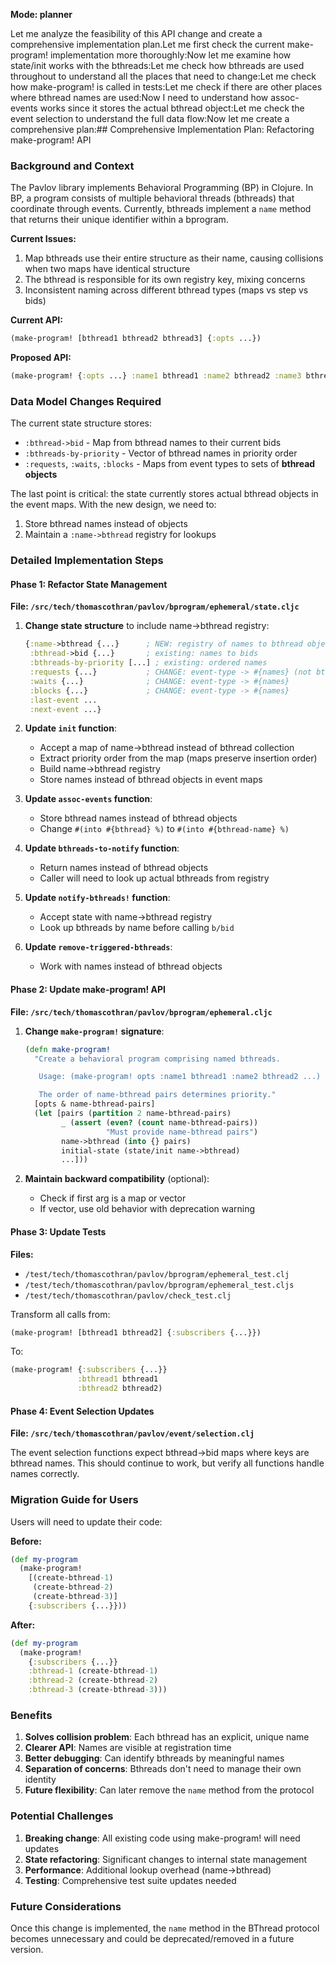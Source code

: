 **Mode: planner**

Let me analyze the feasibility of this API change and create a comprehensive implementation plan.Let me first check the current make-program! implementation more thoroughly:Now let me examine how state/init works with the bthreads:Let me check how bthreads are used throughout to understand all the places that need to change:Let me check how make-program! is called in tests:Let me check if there are other places where bthread names are used:Now I need to understand how assoc-events works since it stores the actual bthread object:Let me check the event selection to understand the full data flow:Now let me create a comprehensive plan:## Comprehensive Implementation Plan: Refactoring make-program! API

### Background and Context

The Pavlov library implements Behavioral Programming (BP) in Clojure. In BP, a program consists of multiple behavioral threads (bthreads) that coordinate through events. Currently, bthreads implement a `name` method that returns their unique identifier within a bprogram.

**Current Issues:**
1. Map bthreads use their entire structure as their name, causing collisions when two maps have identical structure
2. The bthread is responsible for its own registry key, mixing concerns
3. Inconsistent naming across different bthread types (maps vs step vs bids)

**Current API:**
```clojure
(make-program! [bthread1 bthread2 bthread3] {:opts ...})
```

**Proposed API:**
```clojure
(make-program! {:opts ...} :name1 bthread1 :name2 bthread2 :name3 bthread3)
```

### Data Model Changes Required

The current state structure stores:
- `:bthread->bid` - Map from bthread names to their current bids
- `:bthreads-by-priority` - Vector of bthread names in priority order
- `:requests`, `:waits`, `:blocks` - Maps from event types to sets of **bthread objects**

The last point is critical: the state currently stores actual bthread objects in the event maps. With the new design, we need to:
1. Store bthread names instead of objects
2. Maintain a `:name->bthread` registry for lookups

### Detailed Implementation Steps

#### Phase 1: Refactor State Management

**File: `/src/tech/thomascothran/pavlov/bprogram/ephemeral/state.cljc`**

1. **Change state structure** to include name->bthread registry:
   ```clojure
   {:name->bthread {...}      ; NEW: registry of names to bthread objects
    :bthread->bid {...}       ; existing: names to bids
    :bthreads-by-priority [...] ; existing: ordered names
    :requests {...}           ; CHANGE: event-type -> #{names} (not bthreads)
    :waits {...}              ; CHANGE: event-type -> #{names}
    :blocks {...}             ; CHANGE: event-type -> #{names}
    :last-event ...
    :next-event ...}
   ```

2. **Update `init` function**:
   - Accept a map of name->bthread instead of bthread collection
   - Extract priority order from the map (maps preserve insertion order)
   - Build name->bthread registry
   - Store names instead of bthread objects in event maps

3. **Update `assoc-events` function**:
   - Store bthread names instead of bthread objects
   - Change `#(into #{bthread} %)` to `#(into #{bthread-name} %)`

4. **Update `bthreads-to-notify` function**:
   - Return names instead of bthread objects
   - Caller will need to look up actual bthreads from registry

5. **Update `notify-bthreads!` function**:
   - Accept state with name->bthread registry
   - Look up bthreads by name before calling `b/bid`

6. **Update `remove-triggered-bthreads`**:
   - Work with names instead of bthread objects

#### Phase 2: Update make-program! API

**File: `/src/tech/thomascothran/pavlov/bprogram/ephemeral.cljc`**

1. **Change `make-program!` signature**:
   ```clojure
   (defn make-program!
     "Create a behavioral program comprising named bthreads.

      Usage: (make-program! opts :name1 bthread1 :name2 bthread2 ...)

      The order of name-bthread pairs determines priority."
     [opts & name-bthread-pairs]
     (let [pairs (partition 2 name-bthread-pairs)
           _ (assert (even? (count name-bthread-pairs))
                     "Must provide name-bthread pairs")
           name->bthread (into {} pairs)
           initial-state (state/init name->bthread)
           ...]))
   ```

2. **Maintain backward compatibility** (optional):
   - Check if first arg is a map or vector
   - If vector, use old behavior with deprecation warning

#### Phase 3: Update Tests

**Files:**
- `/test/tech/thomascothran/pavlov/bprogram/ephemeral_test.clj`
- `/test/tech/thomascothran/pavlov/bprogram/ephemeral_test.cljs`
- `/test/tech/thomascothran/pavlov/check_test.clj`

Transform all calls from:
```clojure
(make-program! [bthread1 bthread2] {:subscribers {...}})
```

To:
```clojure
(make-program! {:subscribers {...}}
               :bthread1 bthread1
               :bthread2 bthread2)
```

#### Phase 4: Event Selection Updates

**File: `/src/tech/thomascothran/pavlov/event/selection.clj`**

The event selection functions expect bthread->bid maps where keys are bthread names. This should continue to work, but verify all functions handle names correctly.

### Migration Guide for Users

Users will need to update their code:

**Before:**
```clojure
(def my-program
  (make-program!
    [(create-bthread-1)
     (create-bthread-2)
     (create-bthread-3)]
    {:subscribers {...}}))
```

**After:**
```clojure
(def my-program
  (make-program!
    {:subscribers {...}}
    :bthread-1 (create-bthread-1)
    :bthread-2 (create-bthread-2)
    :bthread-3 (create-bthread-3)))
```

### Benefits

1. **Solves collision problem**: Each bthread has an explicit, unique name
2. **Clearer API**: Names are visible at registration time
3. **Better debugging**: Can identify bthreads by meaningful names
4. **Separation of concerns**: Bthreads don't need to manage their own identity
5. **Future flexibility**: Can later remove the `name` method from the protocol

### Potential Challenges

1. **Breaking change**: All existing code using make-program! will need updates
2. **State refactoring**: Significant changes to internal state management
3. **Performance**: Additional lookup overhead (name->bthread)
4. **Testing**: Comprehensive test suite updates needed

### Future Considerations

Once this change is implemented, the `name` method in the BThread protocol becomes unnecessary and could be deprecated/removed in a future version.
